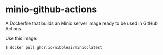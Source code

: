 # minio-github-actions

A Dockerfile that builds an Minio server image ready to be used in GitHub Actions.

Use this image:

```bash
$ docker pull ghcr.io/nibbleai/minio:latest
```
